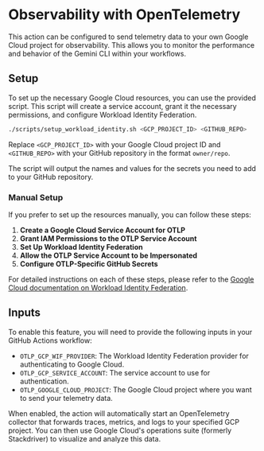 # Observability with OpenTelemetry

This action can be configured to send telemetry data to your own Google Cloud project for observability. This allows you to monitor the performance and behavior of the Gemini CLI within your workflows.

## Setup

To set up the necessary Google Cloud resources, you can use the provided script. This script will create a service account, grant it the necessary permissions, and configure Workload Identity Federation.

```bash
./scripts/setup_workload_identity.sh <GCP_PROJECT_ID> <GITHUB_REPO>
```

Replace `<GCP_PROJECT_ID>` with your Google Cloud project ID and `<GITHUB_REPO>` with your GitHub repository in the format `owner/repo`.

The script will output the names and values for the secrets you need to add to your GitHub repository.

### Manual Setup

If you prefer to set up the resources manually, you can follow these steps:

1.  **Create a Google Cloud Service Account for OTLP**
2.  **Grant IAM Permissions to the OTLP Service Account**
3.  **Set Up Workload Identity Federation**
4.  **Allow the OTLP Service Account to be Impersonated**
5.  **Configure OTLP-Specific GitHub Secrets**

For detailed instructions on each of these steps, please refer to the [Google Cloud documentation on Workload Identity Federation](https://cloud.google.com/iam/docs/workload-identity-federation).

## Inputs

To enable this feature, you will need to provide the following inputs in your GitHub Actions workflow:

- `OTLP_GCP_WIF_PROVIDER`: The Workload Identity Federation provider for authenticating to Google Cloud.
- `OTLP_GCP_SERVICE_ACCOUNT`: The service account to use for authentication.
- `OTLP_GOOGLE_CLOUD_PROJECT`: The Google Cloud project where you want to send your telemetry data.

When enabled, the action will automatically start an OpenTelemetry collector that forwards traces, metrics, and logs to your specified GCP project. You can then use Google Cloud's operations suite (formerly Stackdriver) to visualize and analyze this data.
